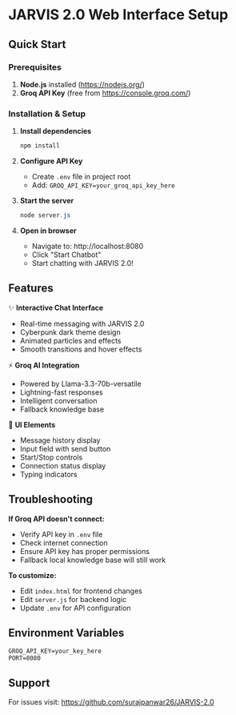 # JARVIS 2.0 Web Interface Setup

## Quick Start

### Prerequisites

1. **Node.js** installed (https://nodejs.org/)
2. **Groq API Key** (free from https://console.groq.com/)

### Installation & Setup

1. **Install dependencies**
   ```powershell
   npm install
   ```

2. **Configure API Key**
   - Create `.env` file in project root
   - Add: `GROQ_API_KEY=your_groq_api_key_here`

3. **Start the server**
   ```powershell
   node server.js
   ```

4. **Open in browser**
   - Navigate to: http://localhost:8080
   - Click "Start Chatbot"
   - Start chatting with JARVIS 2.0!

## Features

✨ **Interactive Chat Interface**
- Real-time messaging with JARVIS 2.0
- Cyberpunk dark theme design
- Animated particles and effects
- Smooth transitions and hover effects

⚡ **Groq AI Integration**
- Powered by Llama-3.3-70b-versatile
- Lightning-fast responses
- Intelligent conversation
- Fallback knowledge base

🎨 **UI Elements**
- Message history display
- Input field with send button
- Start/Stop controls
- Connection status display
- Typing indicators

## Troubleshooting

**If Groq API doesn't connect:**
- Verify API key in `.env` file
- Check internet connection
- Ensure API key has proper permissions
- Fallback local knowledge base will still work

**To customize:**
- Edit `index.html` for frontend changes
- Edit `server.js` for backend logic
- Update `.env` for API configuration

## Environment Variables

```env
GROQ_API_KEY=your_key_here
PORT=8080
```

## Support

For issues visit: https://github.com/surajpanwar26/JARVIS-2.0
